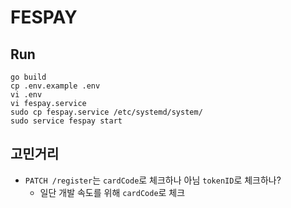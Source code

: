 # FESPAY

## Run

```shell script
go build
cp .env.example .env
vi .env
vi fespay.service
sudo cp fespay.service /etc/systemd/system/
sudo service fespay start
```

## 고민거리

- `PATCH /register`는 `cardCode`로 체크하나 아님 `tokenID`로 체크하나?
  - 일단 개발 속도를 위해 `cardCode`로 체크